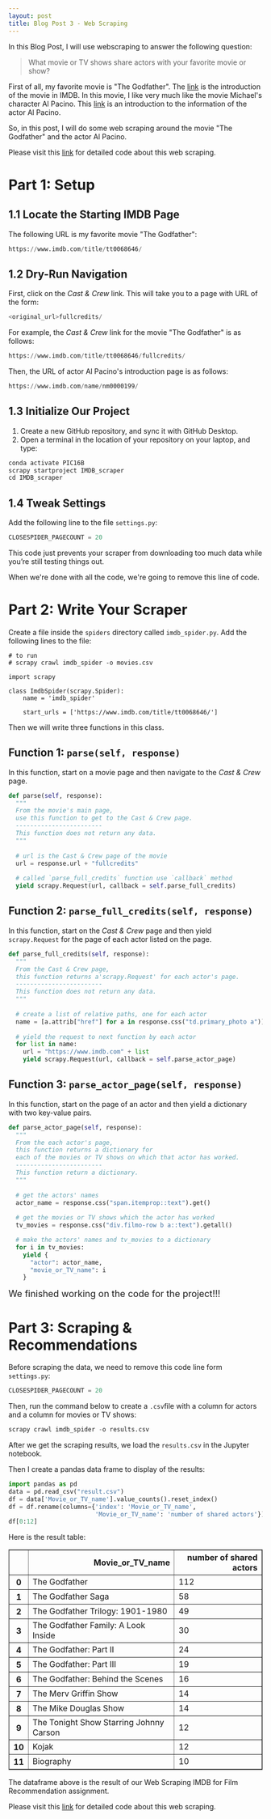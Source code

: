 ```yaml
---
layout: post
title: Blog Post 3 - Web Scraping
---
```


In this Blog Post, I will use webscraping to answer the following question:

>
>
>What movie or TV shows share actors with your favorite movie or show?
>
>

First of all, my favorite movie is "The Godfather". The [link](https://www.imdb.com/title/tt0068646/) is the introduction of the movie in IMDB. In this movie, I like very much like the movie Michael's character Al Pacino. This [link](https://www.imdb.com/name/nm0000199/) is an introduction to the information of the actor Al Pacino.

So, in this post, I will do some web scraping around the movie "The Godfather" and the actor Al Pacino.

Please visit this [link](https://github.com/yiranelmo/web_scraping) for detailed code about this web scraping.



# Part 1: Setup



## 1.1 Locate the Starting IMDB Page

The following URL is my favorite movie "The Godfather":

```python
https://www.imdb.com/title/tt0068646/
```



## 1.2 Dry-Run Navigation

First, click on the *Cast & Crew* link. This will take you to a page with URL of the form:

```python
<original_url>fullcredits/
```

For example, the *Cast & Crew* link for the movie "The Godfather" is as follows:

```python
https://www.imdb.com/title/tt0068646/fullcredits/
```



Then, the URL of actor Al Pacino's introduction page is as follows:

```python
https://www.imdb.com/name/nm0000199/
```



## 1.3 Initialize Our Project

1. Create a new GitHub repository, and sync it with GitHub Desktop.
2. Open a terminal in the location of your repository on your laptop, and type:

```python
conda activate PIC16B
scrapy startproject IMDB_scraper
cd IMDB_scraper
```



## 1.4 Tweak Settings

Add the following line to the file `settings.py`:

```python
CLOSESPIDER_PAGECOUNT = 20 
```

This code just prevents your scraper from downloading too much data while you’re still testing things out.

When we're done with all the code, we're going to remove this line of code.



# Part 2: Write Your Scraper



Create a file inside the `spiders` directory called `imdb_spider.py`. Add the following lines to the file:

```
# to run 
# scrapy crawl imdb_spider -o movies.csv

import scrapy

class ImdbSpider(scrapy.Spider):
    name = 'imdb_spider'
    
    start_urls = ['https://www.imdb.com/title/tt0068646/']
```

Then we will write three functions in this class.

## Function 1: `parse(self, response)`



In this function, start on a movie page and then navigate to the *Cast & Crew* page.

```python
def parse(self, response):
  """
  From the movie's main page, 
  use this function to get to the Cast & Crew page.
  ------------------------
  This function does not return any data.
  """
  
  # url is the Cast & Crew page of the movie
  url = response.url + "fullcredits"
  
  # called `parse_full_credits` function use `callback` method 
  yield scrapy.Request(url, callback = self.parse_full_credits)
```



## Function 2: `parse_full_credits(self, response)`



In this function, start on the *Cast & Crew* page and then yield `scrapy.Request` for the page of each actor listed on the page.

```python
def parse_full_credits(self, response):
  """
  From the Cast & Crew page, 
  this function returns a'scrapy.Request' for each actor's page.
  ------------------------
  This function does not return any data.
  """
  
  # create a list of relative paths, one for each actor
  name = [a.attrib["href"] for a in response.css("td.primary_photo a")]
  
  # yield the request to next function by each actor
  for list in name:
    url = "https://www.imdb.com" + list
    yield scrapy.Request(url, callback = self.parse_actor_page)
```



## Function 3: `parse_actor_page(self, response)`



In this function, start on the page of an actor and then yield a dictionary with two key-value pairs.

```python
def parse_actor_page(self, response):
  """
  From the each actor's page, 
  this function returns a dictionary for
  each of the movies or TV shows on which that actor has worked. 
  ------------------------
  This function return a dictionary.
  """
  
  # get the actors' names
  actor_name = response.css("span.itemprop::text").get()
  
  # get the movies or TV shows which the actor has worked
  tv_movies = response.css("div.filmo-row b a::text").getall()

  # make the actors' names and tv_movies to a dictionary
  for i in tv_movies:
    yield {
      "actor": actor_name,
      "movie_or_TV_name": i
    }
```



<font size=4>We finished working on the code for the project!!!</font>



# Part 3: Scraping & Recommendations



Before scraping the data, we need to remove this code line form `settings.py`:

```python
CLOSESPIDER_PAGECOUNT = 20
```

Then,  run the command below to create a `.csv`file with a column for actors and a column for movies or TV shows:

```python
scrapy crawl imdb_spider -o results.csv
```

After we get the scraping results, we load the `results.csv` in the Jupyter notebook.

Then I create a pandas data frame to display of the results:

```python
import pandas as pd
data = pd.read_csv("result.csv")
df = data['Movie_or_TV_name'].value_counts().reset_index()
df = df.rename(columns={'index': 'Movie_or_TV_name', 
                        'Movie_or_TV_name': 'number of shared actors'})
df[0:12]
```
Here is the result table:

<div>
<style scoped>
    .dataframe tbody tr th:only-of-type {
        vertical-align: middle;
    }

    .dataframe tbody tr th {
        vertical-align: top;
    }
    
    .dataframe thead th {
        text-align: right;
    }
</style>

<table border="1" class="dataframe">
  <thead>
    <tr style="text-align: right;">
      <th></th>
      <th>Movie_or_TV_name</th>
      <th>number of shared actors</th>
    </tr>
  </thead>
  <tbody>
    <tr>
      <th>0</th>
      <td>The Godfather</td>
      <td>112</td>
    </tr>
    <tr>
      <th>1</th>
      <td>The Godfather Saga</td>
      <td>58</td>
    </tr>
    <tr>
      <th>2</th>
      <td>The Godfather Trilogy: 1901-1980</td>
      <td>49</td>
    </tr>
    <tr>
      <th>3</th>
      <td>The Godfather Family: A Look Inside</td>
      <td>30</td>
    </tr>
    <tr>
      <th>4</th>
      <td>The Godfather: Part II</td>
      <td>24</td>
    </tr>
    <tr>
      <th>5</th>
      <td>The Godfather: Part III</td>
      <td>19</td>
    </tr>
    <tr>
      <th>6</th>
      <td>The Godfather: Behind the Scenes</td>
      <td>16</td>
    </tr>
    <tr>
      <th>7</th>
      <td>The Merv Griffin Show</td>
      <td>14</td>
    </tr>
    <tr>
      <th>8</th>
      <td>The Mike Douglas Show</td>
      <td>14</td>
    </tr>
    <tr>
      <th>9</th>
      <td>The Tonight Show Starring Johnny Carson</td>
      <td>12</td>
    </tr>
    <tr>
      <th>10</th>
      <td>Kojak</td>
      <td>12</td>
    </tr>
    <tr>
      <th>11</th>
      <td>Biography</td>
      <td>10</td>
    </tr>
  </tbody>
</table>
</div>



The dataframe above is the result of our Web Scraping IMDB for Film Recommendation assignment. 



Please visit this [link](https://github.com/yiranelmo/web_scraping) for detailed code about this web scraping.